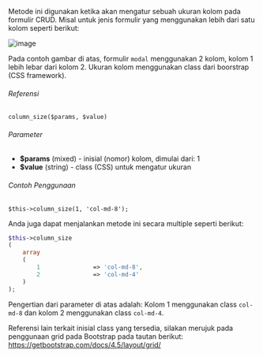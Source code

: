 Metode ini digunakan ketika akan mengatur sebuah ukuran kolom pada formulir CRUD. Misal untuk jenis formulir yang menggunakan lebih dari satu kolom seperti berikut:

![image](https://user-images.githubusercontent.com/10624446/102869707-9f061780-446e-11eb-8baa-25f91a767f90.png)

Pada contoh gambar di atas, formulir `modal` menggunakan 2 kolom, kolom 1 lebih lebar dari kolom 2. Ukuran kolom menggunakan class dari boorstrap (CSS framework).

###### Referensi

`column_size($params, $value)`

###### Parameter
* **$params** (mixed) - inisial (nomor) kolom, dimulai dari: 1
* **$value** (string) - class (CSS) untuk mengatur ukuran

###### Contoh Penggunaan

`$this->column_size(1, 'col-md-8');`

Anda juga dapat menjalankan metode ini secara multiple seperti berikut:

```php
$this->column_size
(
	array
	(
		1				=> 'col-md-8',
		2				=> 'col-md-4'
	)
);
```

Pengertian dari parameter di atas adalah:
Kolom 1 menggunakan class `col-md-8` dan kolom 2 menggunakan class `col-md-4`.

Referensi lain terkait inisial class yang tersedia, silakan merujuk pada penggunaan grid pada Bootstrap pada tautan berikut:
https://getbootstrap.com/docs/4.5/layout/grid/
